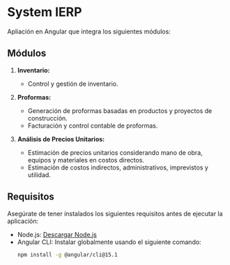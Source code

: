 # System IERP

Apliación en Angular que integra los siguientes módulos:

## Módulos

1. **Inventario:**
   - Control y gestión de inventario.

2. **Proformas:**
   - Generación de proformas basadas en productos y proyectos de construcción.
   - Facturación y control contable de proformas.

3. **Análisis de Precios Unitarios:**
   - Estimación de precios unitarios considerando mano de obra, equipos y materiales en costos directos.
   - Estimación de costos indirectos, administrativos, imprevistos y utilidad.


## Requisitos

Asegúrate de tener instalados los siguientes requisitos antes de ejecutar la aplicación:

- Node.js: [Descargar Node.js](https://nodejs.org/)
- Angular CLI: Instalar globalmente usando el siguiente comando:
  ```bash
  npm install -g @angular/cli@15.1

